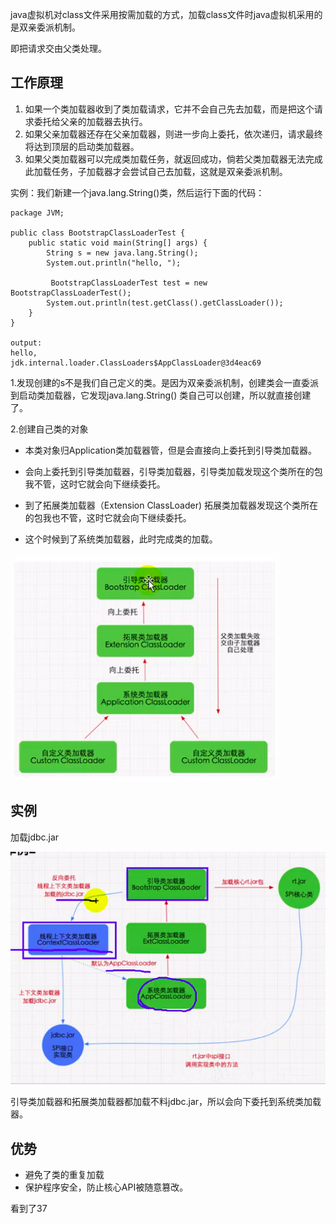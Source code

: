 java虚拟机对class文件采用按需加载的方式，加载class文件时java虚拟机采用的是双亲委派机制。

即把请求交由父类处理。

## 工作原理

1. 如果一个类加载器收到了类加载请求，它并不会自己先去加载，而是把这个请求委托给父亲的加载器去执行。
2. 如果父亲加载器还存在父亲加载器，则进一步向上委托，依次递归，请求最终将达到顶层的启动类加载器。
3. 如果父类加载器可以完成类加载任务，就返回成功，倘若父类加载器无法完成此加载任务，子加载器才会尝试自己去加载，这就是双亲委派机制。

实例：我们新建一个java.lang.String()类，然后运行下面的代码：

```
package JVM;

public class BootstrapClassLoaderTest {
    public static void main(String[] args) {
        String s = new java.lang.String();
        System.out.println("hello, ");
        
         BootstrapClassLoaderTest test = new BootstrapClassLoaderTest();
        System.out.println(test.getClass().getClassLoader());
    }
}

output:
hello, 
jdk.internal.loader.ClassLoaders$AppClassLoader@3d4eac69
```

1.发现创建的s不是我们自己定义的类。是因为双亲委派机制，创建类会一直委派到启动类加载器，它发现java.lang.String() 类自己可以创建，所以就直接创建了。

2.创建自己类的对象

- 本类对象归Application类加载器管，但是会直接向上委托到引导类加载器。

- 会向上委托到引导类加载器，引导类加载器，引导类加载发现这个类所在的包我不管，这时它就会向下继续委托。
- 到了拓展类加载器（Extension ClassLoader) 拓展类加载器发现这个类所在的包我也不管，这时它就会向下继续委托。
- 这个时候到了系统类加载器，此时完成类的加载。

![image-20210816010411220](3.%E5%8F%8C%E4%BA%B2%E5%A7%94%E6%B4%BE%E6%9C%BA%E5%88%B6.assets/image-20210816010411220.png)

## 实例

加载jdbc.jar

![image-20210816011705834](3.%E5%8F%8C%E4%BA%B2%E5%A7%94%E6%B4%BE%E6%9C%BA%E5%88%B6.assets/image-20210816011705834.png)

引导类加载器和拓展类加载器都加载不料jdbc.jar，所以会向下委托到系统类加载器。

## 优势

- 避免了类的重复加载 	
- 保护程序安全，防止核心API被随意篡改。



看到了37

